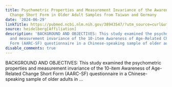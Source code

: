 ```yaml
---
title: Psychometric Properties and Measurement Invariance of the Awareness of Age-Related
  Change Short Form in Older Adult Samples from Taiwan and Germany
date: '2024-06-29'
linkTitle: https://pubmed.ncbi.nlm.nih.gov/38943547/?utm_source=curl&utm_medium=rss&utm_campaign=pubmed-2&utm_content=1FakS-2QOkCT8HsMOQP1bCRQ4YzyumYOmxmF0moLsQ3dFB1E9V&fc=20220326224207&ff=20240630182643&v=2.18.0.post9+e462414
source: heidelberg[Affiliation]
description: 'BACKGROUND AND OBJECTIVES: This study examined the psychometric properties
  and measurement invariance of the 10-item Awareness of Age-Related Change Short
  Form (AARC-SF) questionnaire in a Chinese-speaking sample of older adults in ...'
disable_comments: true
---
```

BACKGROUND AND OBJECTIVES: This study examined the psychometric properties and measurement invariance of the 10-item Awareness of Age-Related Change Short Form (AARC-SF) questionnaire in a Chinese-speaking sample of older adults in ...
